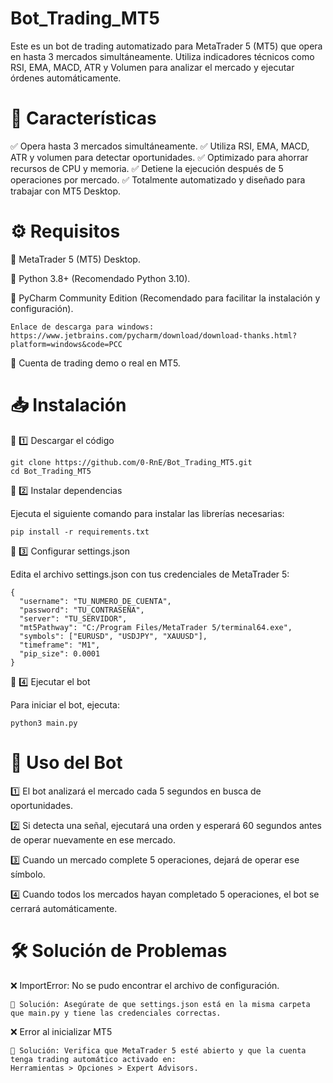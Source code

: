 # Bot_Trading_MT5
Este es un bot de trading automatizado para MetaTrader 5 (MT5) que opera en hasta 3 mercados simultáneamente. Utiliza indicadores técnicos como RSI, EMA, MACD, ATR y Volumen para analizar el mercado y ejecutar órdenes automáticamente.

# 📌 Características

✅ Opera hasta 3 mercados simultáneamente. 
✅ Utiliza RSI, EMA, MACD, ATR y volumen para detectar oportunidades.
✅ Optimizado para ahorrar recursos de CPU y memoria.
✅ Detiene la ejecución después de 5 operaciones por mercado.
✅ Totalmente automatizado y diseñado para trabajar con MT5 Desktop.

# ⚙ Requisitos
🔹 MetaTrader 5 (MT5) Desktop.

🔹 Python 3.8+ (Recomendado Python 3.10).

🔹 PyCharm Community Edition (Recomendado para facilitar la instalación y configuración). 

    Enlace de descarga para windows: 
    https://www.jetbrains.com/pycharm/download/download-thanks.html?platform=windows&code=PCC

🔹 Cuenta de trading demo o real en MT5.

# 📥 Instalación

🔹 1️⃣ Descargar el código

    git clone https://github.com/0-RnE/Bot_Trading_MT5.git
    cd Bot_Trading_MT5

🔹 2️⃣ Instalar dependencias

Ejecuta el siguiente comando para instalar las librerías necesarias:

    pip install -r requirements.txt

🔹 3️⃣ Configurar settings.json

Edita el archivo settings.json con tus credenciales de MetaTrader 5:

    {
      "username": "TU_NUMERO_DE_CUENTA",
      "password": "TU_CONTRASEÑA",  
      "server": "TU_SERVIDOR",
      "mt5Pathway": "C:/Program Files/MetaTrader 5/terminal64.exe",
      "symbols": ["EURUSD", "USDJPY", "XAUUSD"],
      "timeframe": "M1",
      "pip_size": 0.0001
    }  

🔹 4️⃣ Ejecutar el bot

Para iniciar el bot, ejecuta:

    python3 main.py

# 📜 Uso del Bot

1️⃣ El bot analizará el mercado cada 5 segundos en busca de oportunidades.

2️⃣ Si detecta una señal, ejecutará una orden y esperará 60 segundos antes de operar nuevamente en ese mercado.

3️⃣ Cuando un mercado complete 5 operaciones, dejará de operar ese símbolo.

4️⃣ Cuando todos los mercados hayan completado 5 operaciones, el bot se cerrará automáticamente.

# 🛠 Solución de Problemas

❌ ImportError: No se pudo encontrar el archivo de configuración.

    📌 Solución: Asegúrate de que settings.json está en la misma carpeta que main.py y tiene las credenciales correctas.

❌ Error al inicializar MT5

    📌 Solución: Verifica que MetaTrader 5 esté abierto y que la cuenta tenga trading automático activado en:
    Herramientas > Opciones > Expert Advisors.
